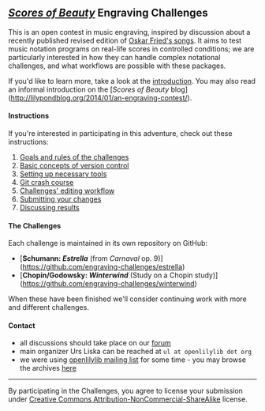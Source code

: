 [_Scores of Beauty_](http://lilypondblog.org/) Engraving Challenges
-------------------------------------------------------------------

This is an open contest in music engraving, inspired by discussion about a recently published revised edition of [Oskar Fried's songs](http://lilypondblog.org/category/fried-songs/).  It aims to test music notation programs on real-life scores in controlled conditions; we are particularly interested in how they can handle complex notational challenges, and what workflows are possible with these packages.

If you'd like to learn more, take a look at the [introduction](1-goals-and-rules.md).
You may also read an informal introduction on the [_Scores of Beauty_ blog]
(http://lilypondblog.org/2014/01/an-engraving-contest/).

#### Instructions

If you're interested in participating in this adventure, check out these instructions:

1. [Goals and rules of the challenges](1-goals-and-rules.md)
2. [Basic concepts of version control](2-version-control-intro.md)
3. [Setting up necessary tools](3-setup.md)
4. [Git crash course](4-learning-git.md)
5. [Challenges' editing workflow](5-editing-workflow.md)
6. [Submitting your changes](6-collaboration.md)
7. [Discussing results](7-discussion.md)

#### The Challenges

Each challenge is maintained in its own repository on GitHub:

- [**Schumann: _Estrella_** (from *Carnaval* op. 9)]
  (https://github.com/engraving-challenges/estrella)
- [**Chopin/Godowsky: _Winterwind_** (Study on a Chopin study)]
  (https://github.com/engraving-challenges/winterwind)

When these have been finished we'll consider continuing work with more and different
challenges.

#### Contact

- all discussions should take place on our [forum](http://engravingchallenges.freeforums.org)
- main organizer Urs Liska can be reached at `ul at openlilylib dot org`
- we were using [openlilylib mailing list](http://lists.sourceforge.net/lists/listinfo/openlilylib-user)
  for some time - you may browse the archives [here](http://sourceforge.net/mailarchive/forum.php?forum_name=openlilylib-user)


-----------------------------------------------------
By participating in the Challenges, you agree to license your submission under [Creative Commons Attribution-NonCommercial-ShareAlike](http://creativecommons.org/licenses/by-nc-sa/4.0/deed.en_US) license.
